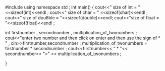 #include<iostream>
using namespace std ;
int main() 
{
  cout<<" size of int = " <<sizeof(int)<<endl ;
  cout<<" size of char = " <<sizeof(char)<<endl ;
  cout<<" size of dou8ble = "<<sizeof(double)<<endl;
  cout<<"size of float = "<<sizeof(float)<<endl ;
  
  int firstnumber , secondnumber , multiplication_of_twonumbers ;
  cout<<"enter two number and then click on enter and then use the sign of * " ;
  cin>>firstnumber,secondnumber ;
  multiplication_of_twonumbers = firstnumber * secondnumber ;
  cout<<firstnumber<< " * "<< secondnumber<< "=" << multiplication_of_twonumbers ;
  
}
  
